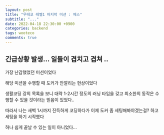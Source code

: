```yaml
---
layout: post
title: "우테코 레벨1 마지막 미션 : 체스"
subtitle: "..."
date: 2022-04-18 22:30:00 +0900
categories: backend
tags: wooteco
comments: true
---
```


## 긴급상황 발생... 일들이 겹치고 겹쳐 ..

가장 난감했었던 미션이었다

해당 미션을 수행할 때 도커가 안깔리는 현상이었다

생활코딩 강의 목록을 보니 대략 1-2시간 정도의 러닝 타임을 갖고 최소한의 동작은 수행할 수 있을 것이라는 믿음이 있었다..

따라서 나는 새벽 1시까지 진득하게 코딩하다가 이제 도커 좀 세팅해봐야겠는걸? 하고 세팅을 하기 시작했다

허나 쉽게 끝날 수 있는 일이 아니었다...
